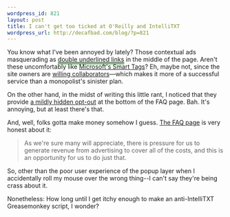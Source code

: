 ```yaml
--- 
wordpress_id: 821
layout: post
title: I can't get too ticked at O'Reilly and IntelliTXT
wordpress_url: http://decafbad.com/blog/?p=821
---
```

You know what I've been annoyed by lately?  Those contextual ads masquerading as <a href="http://www.onlamp.com/pub/a/onlamp/2006/01/12/no_oss_community.html?page=1" style="border-bottom: 3px double green">double underlined links</a> in the middle of the page.  Aren't these uncomfortably like [Microsoft's Smart Tags][st]?  Eh, maybe not, since the site owners are [willing collaborators][wc]—which makes it more of a successful service than a monopolist's sinister plan. 

On the other hand, in the midst of writing this little rant, I noticed that they provide [a mildly hidden opt-out][wc] at the bottom of the FAQ page.  Bah.  It's annoying, but at least there's that.

And, well, folks gotta make money somehow I guess.  [The FAQ page][wc] is very honest about it:
> As we're sure many will appreciate, there is pressure for us to generate revenue from advertising to cover all of the costs, and this is an opportunity for us to do just that.

So, other than the poor user experience of the popup layer when I accidentally roll my mouse over the wrong thing--I can't say they're being crass about it.  

Nonetheless: How long until I get itchy enough to make an anti-IntelliTXT Greasemonkey script, I wonder?

[st]: http://www.alistapart.com/articles/smarttags/
[links]: http://www.jupiterweb.com/intellitxt.html "And they usually have popup mega-tooltips which appear if you roll over."
[wc]: http://www.oreillynet.com/pub/a/general/intellitxt.html

<!-- tags: oreilly intellitxt advertising smarttags greasemonkey -->
